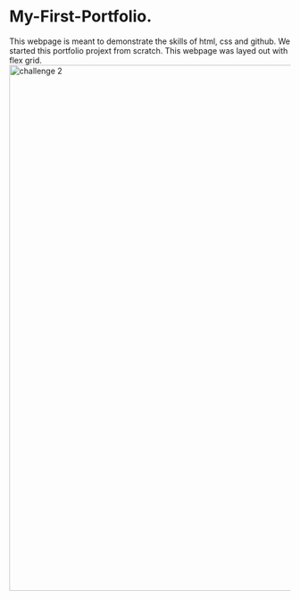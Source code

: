 # My-First-Portfolio.
This webpage is meant to demonstrate the skills of html, css and github. 
We started this portfolio projext from scratch.
This webpage was layed out with flex grid.
<img width="941" alt="challenge 2" src="https://github.com/jtdoaks/My-First-Portfolio/assets/136029371/f7fa9db8-138d-4e2e-8386-03b4d5fe46db">
